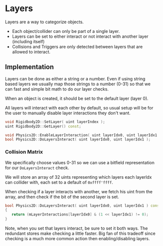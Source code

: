 Layers 
======

Layers are a way to categorize objects.  

- Each object/collider can only be part of a single layer.
- Layers can be set to either interact or not interact with another layer (including itself)
- Collisions and Triggers are only detected between layers that are allowed to interact. 

## Implementation
Layers can be done as either a string or a number.  Even if using string based layers
we usually map those strings to a number (0-31) so that we can fast and simple bit math 
to do our layer checks. 

When an object is created, it should be set to the default layer (layer 0). 

All layers will interact with each other by default, so usual setup will be for the 
user to manually disable layer interactions they don't want. 

```cpp
void Rigidbody2D::SetLayer( uint layerIndex ); 
uint Rigidbody2D::GetLayer() const; 

void Physics2D::EnableLayerInteraction( uint layerIdx0, uint layerIdx1 ); 
bool Physics2D::DoLayersInteract( uint layerIdx0, uint layerIdx1 ); 
```

### Collision Matrix
We specifically choose values 0-31 so we can use a bitfield representation for our `DoLayersInteract` check.

We will store an array of 32 uints representing which layers each layerIdx can collider with, each set to a default of `0xffff'ffff`.

When checking if a layer interacts with another, we fetch his uint from the array, and then check if the bit of the second layer is set.  

```cpp
bool Physics2D::DoLayersInteract( uint layerIdx0, uint layerIdx1 ) const
{
   return (mLayerInteractions[layerIdx0] & (1 << layerIdx1) != 0); 
}
```

Note, when you set that layers interact, be sure to set it both ways.  The redundant stores make checking a little faster.  Big fan of this tradeoff since checking is a much more common action then enabling/disabling layers. 